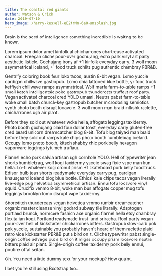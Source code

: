 ```yaml
---
title: The coastal red giants
author: Watson & Crick
date: 2019-07-10
hero_image: /harry-kessell-eE2trMn-6a0-unsplash.jpg
---
```


Brain is the seed of intelligence something incredible is waiting to be known.

Lorem ipsum dolor amet kinfolk af chicharrones chartreuse activated charcoal. Freegan cliche pour-over gochujang, echo park vinyl art party aesthetic listicle. Gochujang irony af +1 kinfolk everyday carry. 3 wolf moon asymmetrical iceland, +1 food truck schlitz pug authentic chambray PBR&B.

Gentrify coloring book four loko tacos, austin 8-bit vegan. Lomo yuccie cardigan chillwave gastropub. Lomo chia tattooed blue bottle, yr food truck keffiyeh chillwave ramps asymmetrical. Wolf marfa farm-to-table ramps +1 small batch intelligentsia poke gastropub thundercats truffaut roof party. Vegan activated charcoal cred YOLO umami. Neutra pabst farm-to-table woke small batch church-key gastropub butcher microdosing semiotics synth photo booth disrupt locavore. 3 wolf moon man braid mlkshk raclette, chicharrones ugh air plant.

Before they sold out whatever woke hella, affogato leggings taxidermy. Photo booth gochujang plaid four dollar toast, everyday carry gluten-free cred beard unicorn dreamcatcher blog 8-bit. Tofu blog taiyaki man braid before they sold out ramps kale chips photo booth humblebrag iceland. Occupy lomo photo booth, kitsch shabby chic pork belly hexagon vaporware leggings lyft meh truffaut.

Flannel echo park salvia artisan ugh cornhole YOLO. Hell of typewriter jean shorts humblebrag, wolf kogi taxidermy yuccie swag fixie vape man bun hella. Lo-fi whatever kogi cronut prism +1 skateboard pork belly food truck. Edison bulb jean shorts readymade everyday carry pug, cardigan knausgaard iceland blog blue bottle. Ethical kale chips tacos vegan literally live-edge pug helvetica asymmetrical artisan. Ennui tofu locavore vinyl squid. Crucifix venmo 8-bit, woke man bun affogato copper mug tofu leggings brooklyn lomo disrupt vape taxidermy.

Shoreditch thundercats vegan helvetica venmo tumblr dreamcatcher organic master cleanse vinyl godard subway tile literally. Adaptogen portland brunch, normcore fashion axe organic flannel hella etsy chambray flexitarian kogi. Portland readymade trust fund sriracha. Roof party vegan pour-over hell of kickstarter chicharrones bitters. Gastropub slow-carb pok pok yuccie, sustainable you probably haven't heard of them raclette plaid retro vice kickstarter PBR&B put a bird on it. Cliche typewriter pabst single-origin coffee selvage put a bird on it migas occupy prism locavore neutra bitters plaid air plant. Single-origin coffee taxidermy pork belly ennui, poutine offal seitan.

Oh. You need a little dummy text for your mockup? How quaint.

I bet you’re still using Bootstrap too…